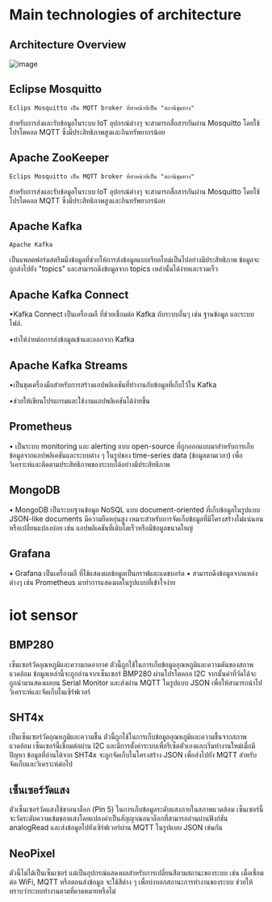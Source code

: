 # Main technologies of architecture

## Architecture Overview


![image](https://github.com/user-attachments/assets/90fe05b8-1629-4ce5-9431-9de26fd52215)



## Eclipse Mosquitto
    Eclips Mosquitto เป็น MQTT broker ที่ทำหน้าที่เป็น "สถานีชุมทาง" 
สำหรับการส่งและรับข้อมูลในระบบ IoT อุปกรณ์ต่างๆ จะสามารถสื่อสารกันผ่าน Mosquitto โดยใช้โปรโตคอล MQTT ซึ่งมีประสิทธิภาพสูงและกินทรัพยากรน้อย 

## Apache ZooKeeper
    Eclips Mosquitto เป็น MQTT broker ที่ทำหน้าที่เป็น "สถานีชุมทาง" 
สำหรับการส่งและรับข้อมูลในระบบ IoT อุปกรณ์ต่างๆ จะสามารถสื่อสารกันผ่าน Mosquitto โดยใช้โปรโตคอล MQTT ซึ่งมีประสิทธิภาพสูงและกินทรัพยากรน้อย 

## Apache Kafka
    Apache Kafka
เป็นแพลตฟอร์มสตรีมมิ่งข้อมูลที่ช่วยให้การส่งข้อมูลแบบเรียลไทม์เป็นไปอย่างมีประสิทธิภาพ ข้อมูลจะถูกส่งไปยัง "topics" และสามารถดึงข้อมูลจาก topics เหล่านั้นได้ง่ายและรวดเร็ว 

## Apache Kafka Connect
•Kafka Connect เป็นเครื่องมอื ที่ช่วยเชื่อมต่อ Kafka กับระบบอื่นๆ เช่น ฐานข้อมูล และระบบไฟล์. 

•ทำให้ง่ายต่อการส่งข้อมูลเข้าและออกจาก Kafka 

## Apache Kafka Streams
•เป็นชุดเครื่องมือสำหรับการสร้างแอปพลิเคชันที่ทำงานกับข้อมูลที่เก็บไว้ใน Kafka 

•ช่วยให้เขียนโปรแกรมและใช้งานแอปพลิเคชันได้ง่ายขึ้น 

## Prometheus
• เป็นระบบ monitoring และ alerting แบบ open-source ที่ถูกออกแบบมาสำหรับการเก็บข้อมูลจากแอปพลิเคชันและระบบต่าง ๆ ในรูปของ time-series data (ข้อมูลตามเวลา) เพื่อวิเคราะห์และติดตามประสิทธิภาพของระบบได้อย่างมีประสิทธิภาพ

## MongoDB
• MongoDB เป็นระบบฐานข้อมูล NoSQL แบบ document-oriented ที่เก็บข้อมูลในรูปแบบ JSON-like documents มีความยืดหยุ่นสูง เหมาะสำหรับการจัดเก็บข้อมูลที่มีโครงสร้างไม่แน่นอนหรือเปลี่ยนแปลงบ่อย เช่น แอปพลิเคชันที่เติบโตเร็วหรือมีข้อมูลขนาดใหญ่

## Grafana
• Grafana เป็นเครื่องมอื ที่ใช้แสดงผลข้อมูลเป็นกราฟและแดชบอร์ด 
• สามารถดึงข้อมูลจากแหล่งต่างๆ เช่น Prometheus มาทำการแสดงผลในรูปแบบที่เข้าใจง่าย

# iot sensor
## BMP280 
เซ็นเซอร์วัดอุณหภูมิและความกดอากาศ ตัวนี้ถูกใช้ในการเก็บข้อมูลอุณหภูมิและความดันของสภาพแวดล้อม ข้อมูลเหล่านี้จะถูกอ่านจากเซ็นเซอร์ BMP280 ผ่านโปรโตคอล I2C จากนั้นค่าที่วัดได้จะถูกนำมาแสดงผลบน Serial Monitor และส่งผ่าน MQTT ในรูปแบบ JSON เพื่อให้สามารถนำไปวิเคราะห์และจัดเก็บในเซิร์ฟเวอร์

## SHT4x 
เป็นเซ็นเซอร์วัดอุณหภูมิและความชื้น ตัวนี้ถูกใช้ในการเก็บข้อมูลอุณหภูมิและความชื้นจากสภาพแวดล้อม เซ็นเซอร์นี้เชื่อมต่อผ่าน I2C และมีการตั้งค่าระบบเพื่อรีเซ็ตตัวเองและเริ่มทำงานใหม่เมื่อมีปัญหา ข้อมูลที่อ่านได้จาก SHT4x จะถูกจัดเก็บในโครงสร้าง JSON เพื่อส่งไปยัง MQTT สำหรับจัดเก็บและวิเคราะห์ต่อไป

## เซ็นเซอร์วัดแสง 
ตัวเซ็นเซอร์วัดแสงใช้ขาอนาล็อก (Pin 5) ในการเก็บข้อมูลระดับแสงภายในสภาพแวดล้อม เซ็นเซอร์นี้จะวัดระดับความเข้มของแสงโดยแปลงค่าเป็นสัญญาณอนาล็อกที่สามารถอ่านผ่านฟังก์ชัน analogRead และส่งข้อมูลไปยังเซิร์ฟเวอร์ผ่าน MQTT ในรูปแบบ JSON เช่นกัน

## NeoPixel 
ตัวนี้ไม่ได้เป็นเซ็นเซอร์ แต่เป็นอุปกรณ์แสดงผลสำหรับการเปลี่ยนสีตามสถานะของระบบ เช่น เมื่อเชื่อมต่อ WiFi, MQTT หรือตอนส่งข้อมูล จะใช้สีต่าง ๆ เพื่อบ่งบอกสถานะการทำงานของระบบ ช่วยให้ทราบว่าระบบทำงานตามที่คาดหมายหรือไม่
